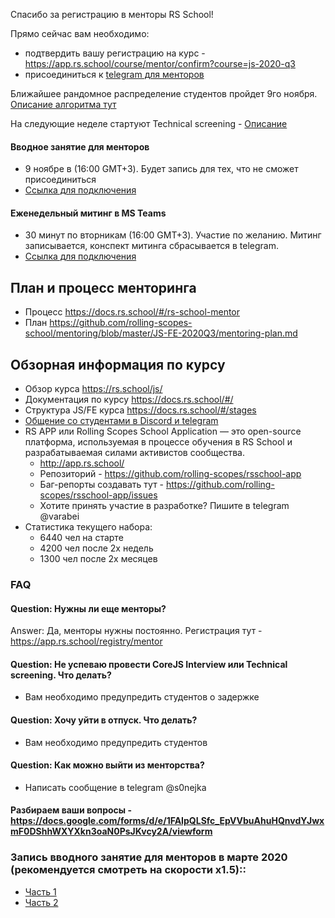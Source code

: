 Спасибо за регистрацию в менторы RS School!

Прямо сейчас вам необходимо:
 - подтвердить вашу регистрацию на курс - https://app.rs.school/course/mentor/confirm?course=js-2020-q3 
 - присоединиться к [telegram для менторов](https://t.me/joinchat/HqpGRxNRANkGN2xx9bL8zQ) 
 
Ближайшее рандомное распределение студентов пройдет 9го ноября. [Описание алгоритма тут](https://github.com/rolling-scopes-school/mentoring/blob/master/JS-FE-2020Q3/how-to-get-mentees.md)

На следующие неделе стартуют Technical screening - [Описание](https://github.com/rolling-scopes-school/mentoring/blob/master/JS-FE-2020Q3/first-interview.md)

#### Вводное занятие для менторов 
- 9 ноябре в (16:00 GMT+3). Будет запись для тех, что не сможет присоединиться
- [Ссылка для подключения](https://teams.microsoft.com/l/meetup-join/19%3ameeting_Y2NjN2M1ODAtMDQyZi00YmY1LWE1NjctNDJlODQwZTg4ODdk%40thread.v2/0?context=%7b%22Tid%22%3a%22b41b72d0-4e9f-4c26-8a69-f949f367c91d%22%2c%22Oid%22%3a%22bfb3a45e-ab50-4cee-a085-b5c4a9411d92%22%7d)

#### Еженедельный митинг в MS Teams
- 30 минут по вторникам (16:00 GMT+3). Участие по желанию. Митинг записывается, конспект митинга сбрасывается в telegram.
- [Ссылка для подключения](https://teams.microsoft.com/l/meetup-join/19%3ameeting_NTY0NWI1NTctMWNjMC00OGZhLTkwMzgtMzRhNmVlOTQxYzBl%40thread.v2/0?context=%7b%22Tid%22%3a%22b41b72d0-4e9f-4c26-8a69-f949f367c91d%22%2c%22Oid%22%3a%22bfb3a45e-ab50-4cee-a085-b5c4a9411d92%22%7d)

## План и процесс менторинга 
- Процесс https://docs.rs.school/#/rs-school-mentor
- План https://github.com/rolling-scopes-school/mentoring/blob/master/JS-FE-2020Q3/mentoring-plan.md

## Обзорная информация по курсу 
- Обзор курса https://rs.school/js/  
- Документация по курсу https://docs.rs.school/#/
- Структура JS/FE курса https://docs.rs.school/#/stages
- [Общение со студентами в Discord и telegram](https://docs.rs.school/#/rs-school-chats) 
- RS APP или Rolling Scopes School Application — это open-source платформа, используемая в процессе обучения в RS School и разрабатываемая силами активистов сообщества.
    - http://app.rs.school/
    - Репозиторий - https://github.com/rolling-scopes/rsschool-app
    - Баг-репорты создавать тут - https://github.com/rolling-scopes/rsschool-app/issues
    - Хотите принять участие в разработке? Пишите в telegram @varabei
- Статистика текущего набора:
    - 6440 чел на старте
    - 4200 чел после 2х недель
    - 1300 чел после 2х месяцев

### FAQ
#### Question: Нужны ли еще менторы?
Answer: Да, менторы нужны постоянно. Регистрация тут - https://app.rs.school/registry/mentor

#### Question: Не успеваю провести CoreJS Interview или Technical screening. Что делать?
- Вам необходимо предупредить студентов о задержке

#### Question: Хочу уйти в отпуск. Что делать?
- Вам необходимо предупредить студентов

#### Question: Как можно выйти из менторства?
- Написать сообщение в telegram @s0nejka

#### Разбираем ваши вопросы - https://docs.google.com/forms/d/e/1FAIpQLSfc_EpVVbuAhuHQnvdYJwxmF0DShhWXYXkn3oaN0PsJKvcy2A/viewform

### Запись вводного занятие для менторов в марте 2020 (рекомендуется смотреть на скорости х1.5)::
- [Часть 1](https://youtu.be/lLpv2Fn8t4Y)
- [Часть 2](https://youtu.be/dTCOrch9g7M)




